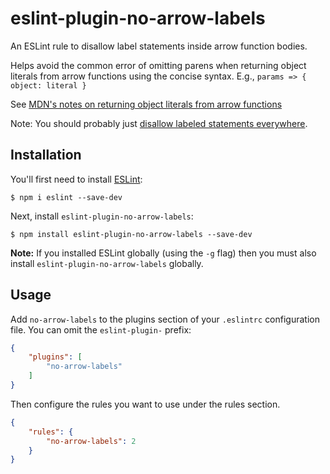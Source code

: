 # eslint-plugin-no-arrow-labels

An ESLint rule to disallow label statements inside arrow function bodies.

Helps avoid the common error of omitting parens when returning object literals from arrow functions using the concise syntax. E.g., `params => { object: literal }`

See [MDN's notes on returning object literals from arrow functions](https://developer.mozilla.org/en-US/docs/Web/JavaScript/Reference/Functions/Arrow_functions#Returning_object_literals)

Note: You should probably just [disallow labeled statements everywhere](http://eslint.org/docs/rules/no-labels.html).

## Installation

You'll first need to install [ESLint](http://eslint.org):

```
$ npm i eslint --save-dev
```

Next, install `eslint-plugin-no-arrow-labels`:

```
$ npm install eslint-plugin-no-arrow-labels --save-dev
```

**Note:** If you installed ESLint globally (using the `-g` flag) then you must also install `eslint-plugin-no-arrow-labels` globally.

## Usage

Add `no-arrow-labels` to the plugins section of your `.eslintrc` configuration file. You can omit the `eslint-plugin-` prefix:

```json
{
    "plugins": [
        "no-arrow-labels"
    ]
}
```


Then configure the rules you want to use under the rules section.

```json
{
    "rules": {
        "no-arrow-labels": 2
    }
}
```
